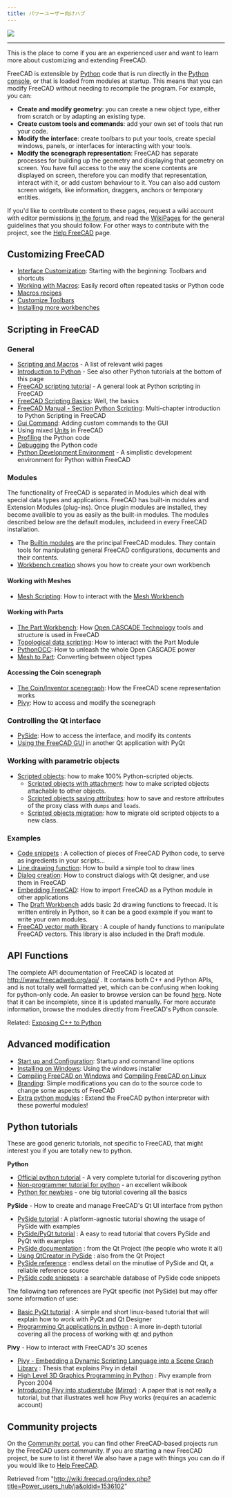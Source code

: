 ```yaml
---
title: パワーユーザー向けハブ
---
```

![](/images/Power_user_hub.png)

---

This is the place to come if you are an experienced user and want to learn more about customizing and extending FreeCAD.

FreeCAD is extensible by [Python](/Python "Python") code that is run directly in the [Python console](/Python_console "Python console"), or that is loaded from modules at startup. This means that you can modify FreeCAD without needing to recompile the program. For example, you can:

* **Create and modify geometry**: you can create a new object type, either from scratch or by adapting an existing type.
* **Create custom tools and commands**: add your own set of tools that run your code.
* **Modify the interface**: create toolbars to put your tools, create special windows, panels, or interfaces for interacting with your tools.
* **Modify the scenegraph representation**: FreeCAD has separate processes for building up the geometry and displaying that geometry on screen. You have full access to the way the scene contents are displayed on screen, therefore you can modify that representation, interact with it, or add custom behaviour to it. You can also add custom screen widgets, like information, draggers, anchors or temporary entities.

If you'd like to contribute content to these pages, request a wiki account with editor permissions [in the forum](https://forum.freecadweb.org/viewtopic.php?f=21&t=6830), and read the [WikiPages](/WikiPages "WikiPages") for the general guidelines that you should follow. For other ways to contribute with the project, see the [Help FreeCAD](/Help_FreeCAD "Help FreeCAD") page.

## Customizing FreeCAD

* [Interface Customization](/Interface_Customization "Interface Customization"): Starting with the beginning: Toolbars and shortcuts
* [Working with Macros](/Macros "Macros"): Easily record often repeated tasks or Python code
* [Macros recipes](/Macros_recipes "Macros recipes")
* [Customize Toolbars](/Customize_Toolbars "Customize Toolbars")
* [Installing more workbenches](/Installing_more_workbenches "Installing more workbenches")

## Scripting in FreeCAD

### General

* [Scripting and Macros](/Scripting_and_macros "Scripting and macros") - A list of relevant wiki pages
* [Introduction to Python](/Introduction_to_Python "Introduction to Python") - See also other Python tutorials at the bottom of this page
* [FreeCAD scripting tutorial](/Python_scripting_tutorial "Python scripting tutorial") - A general look at Python scripting in FreeCAD
* [FreeCAD Scripting Basics](/FreeCAD_Scripting_Basics "FreeCAD Scripting Basics"): Well, the basics
* [FreeCAD Manual - Section Python Scripting](/Manual:A_gentle_introduction "Manual:A gentle introduction"): Multi-chapter introduction to Python Scripting in FreeCAD
* [Gui Command](/Gui_Command "Gui Command"): Adding custom commands to the GUI
* Using mixed [Units](/Units "Units") in FreeCAD
* [Profiling](/Profiling "Profiling") the Python code
* [Debugging](/Debugging#Python_Debugging "Debugging") the Python code
* [Python Development Environment](/Python_Development_Environment "Python Development Environment") - A simplistic development environment for Python within FreeCAD

### Modules

The functionality of FreeCAD is separated in Modules which deal with special data types and applications. FreeCAD has built-in modules and Extension Modules (plug-ins). Once plugin modules are installed, they become availible to you as easily as the built-in modules. The modules described below are the default modules, includeed in every FreeCAD installation.

* The [Builtin modules](/Builtin_modules "Builtin modules") are the principal FreeCAD modules. They contain tools for manipulating general FreeCAD configurations, documents and their contents.
* [Workbench creation](/Workbench_creation "Workbench creation") shows you how to create your own workbench

#### Working with Meshes

* [Mesh Scripting](/Mesh_Scripting "Mesh Scripting"): How to interact with the [Mesh Workbench](/Mesh_Workbench "Mesh Workbench")

#### Working with Parts

* [The Part Workbench](/Part_Workbench "Part Workbench"): How [Open CASCADE Technology](http://en.wikipedia.org/wiki/Open_CASCADE) tools and structure is used in FreeCAD
* [Topological data scripting](/Topological_data_scripting "Topological data scripting"): How to interact with the Part Module
* [PythonOCC](/PythonOCC "PythonOCC"): How to unleash the whole Open CASCADE power
* [Mesh to Part](/Mesh_to_Part "Mesh to Part"): Converting between object types

#### Accessing the Coin scenegraph

* [The Coin/Inventor scenegraph](/Scenegraph "Scenegraph"): How the FreeCAD scene representation works
* [Pivy](/Pivy "Pivy"): How to access and modify the scenegraph

### Controlling the Qt interface

* [PySide](/PySide "PySide"): How to access the interface, and modify its contents
* [Using the FreeCAD GUI](/Embedding_FreeCADGui "Embedding FreeCADGui") in another Qt application with PyQt

### Working with parametric objects

* [Scripted objects](/Scripted_objects "Scripted objects"): how to make 100% Python-scripted objects.
  + [Scripted objects with attachment](/Scripted_objects_with_attachment "Scripted objects with attachment"): how to make scripted objects attachable to other objects.
  + [Scripted objects saving attributes](/Scripted_objects_saving_attributes "Scripted objects saving attributes"): how to save and restore attributes of the proxy class with `dumps` and `loads`.
  + [Scripted objects migration](/Scripted_objects_migration "Scripted objects migration"): how to migrate old scripted objects to a new class.

### Examples

* [Code snippets](/Code_snippets "Code snippets") : A collection of pieces of FreeCAD Python code, to serve as ingredients in your scripts...
* [Line drawing function](/Line_drawing_function "Line drawing function"): How to build a simple tool to draw lines
* [Dialog creation](/Dialog_creation "Dialog creation"): How to construct dialogs with Qt designer, and use them in FreeCAD
* [Embedding FreeCAD](/Embedding_FreeCAD "Embedding FreeCAD"): How to import FreeCAD as a Python module in other applications
* The [Draft Workbench](/Draft_Workbench "Draft Workbench") adds basic 2d drawing functions to freecad. It is written entirely in Python, so it can be a good example if you want to write your own modules.
* [FreeCAD vector math library](/FreeCAD_vector_math_library "FreeCAD vector math library") : A couple of handy functions to manipulate FreeCAD vectors. This library is also included in the Draft module.

## API Functions

The complete API documentation of FreeCAD is located at <http://www.freecadweb.org/api/> . It contains both C++ and Python APIs, and is not totally well formatted yet, which can be confusing when looking for python-only code. An easier to browse version can be found [here](/Category:API "Category:API"). Note that it can be incomplete, since it is updated manually. For more accurate information, browse the modules directly from FreeCAD's Python console.

Related: [Exposing C++ to Python](/Exposing_C%2B%2B_to_Python "Exposing C++ to Python")

## Advanced modification

* [Start up and Configuration](/Start_up_and_Configuration "Start up and Configuration"): Startup and command line options
* [Installing on Windows](/Installing_on_Windows "Installing on Windows"): Using the windows installer
* [Compiling FreeCAD on Windows](/Compile_on_Windows "Compile on Windows") and [Compiling FreeCAD on Linux](/Compile_on_Linux "Compile on Linux")
* [Branding](/Branding "Branding"): Simple modifications you can do to the source code to change some aspects of FreeCAD
* [Extra python modules](/Extra_python_modules "Extra python modules") : Extend the FreeCAD python interpreter with these powerful modules!

## Python tutorials

These are good generic tutorials, not specific to FreeCAD, that might interest you if you are totally new to python.

**Python**

* [Official python tutorial](https://docs.python.org/3/tutorial/index.html) - A very complete tutorial for discovering python
* [Non-programmer tutorial for python](https://en.wikibooks.org/wiki/Non-Programmer%27s_Tutorial_for_Python_3) - an excellent wikibook
* [Python for newbies](http://npt.cc.rsu.ru/user/wanderer/ODP/Python_for_Newbies.htm) - one big tutorial covering all the basics

**PySide** - How to create and manage FreeCAD's Qt UI interface from python

* [PySide tutorial](http://zetcode.com/gui/pysidetutorial/) : A platform-agnostic tutorial showing the usage of PySide with examples
* [PySide/PyQt tutorial](http://www.pythoncentral.io/series/python-pyside-pyqt-tutorial/) : A easy to read tutorial that covers PySide and PyQt with examples
* [PySide documentation](http://qt-project.org/wiki/PySideDocumentation) : from the Qt Project (the people who wrote it all)
* [Using QtCreator in PySide](http://qt-project.org/wiki/QtCreator_and_PySide) : also from the Qt Project
* [PySide reference](http://srinikom.github.io/pyside-docs/index.html) : endless detail on the minutiae of PySide and Qt, a reliable reference source
* [PySide code snippets](http://nullege.com/codes/search?cq=PySide) : a searchable database of PySide code snippets

The following two references are PyQt specific (not PySide) but may offer some information of use:

* [Basic PyQt tutorial](http://www.cs.usfca.edu/~afedosov/qttut/) : A simple and short linux-based tutorial that will explain how to work with PyQt and Qt Designer
* [Programming Qt applications in python](http://vizzzion.org/?id=pyqt) : A more in-depth tutorial covering all the process of working with qt and python

**Pivy** - How to interact with FreeCAD's 3D scenes

* [Pivy - Embedding a Dynamic Scripting Language into a Scene Graph Library](http://citeseerx.ist.psu.edu/viewdoc/download?doi=10.1.1.108.947&rep=rep1&type=pdf) : Thesis that explains Pivy in detail
* [High Level 3D Graphics Programming in Python](http://ftp.ntua.gr/mirror/python/pycon/dc2004/papers/47/) : Pivy example from Pycon 2004
* [Introducing Pivy into studierstube](https://www.semanticscholar.org/paper/Integrating-Pivy-into-Studierstube-4.2-Gruber/08c9a89c8326c87f81c2d83428029fbfb6c2ae64) [(Mirror)](https://www.researchgate.net/publication/228737136_Integrating_Pivy_into_Studierstube_42) : A paper that is not really a tutorial, but that illustrates well how Pivy works (requires an academic account)

## Community projects

On the [Community portal](/FreeCAD_Community_Portal "FreeCAD Community Portal"), you can find other FreeCAD-based projects run by the FreeCAD users community. If you are starting a new FreeCAD project, be sure to list it there! We also have a page with things you can do if you would like to [Help FreeCAD](/Help_FreeCAD "Help FreeCAD").

Retrieved from "<http://wiki.freecad.org/index.php?title=Power_users_hub/ja&oldid=1536102>"